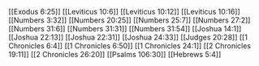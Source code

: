 [[Exodus 6:25]]
[[Leviticus 10:6]]
[[Leviticus 10:12]]
[[Leviticus 10:16]]
[[Numbers 3:32]]
[[Numbers 20:25]]
[[Numbers 25:7]]
[[Numbers 27:2]]
[[Numbers 31:6]]
[[Numbers 31:31]]
[[Numbers 31:54]]
[[Joshua 14:1]]
[[Joshua 22:13]]
[[Joshua 22:31]]
[[Joshua 24:33]]
[[Judges 20:28]]
[[1 Chronicles 6:4]]
[[1 Chronicles 6:50]]
[[1 Chronicles 24:1]]
[[2 Chronicles 19:11]]
[[2 Chronicles 26:20]]
[[Psalms 106:30]]
[[Hebrews 5:4]]
